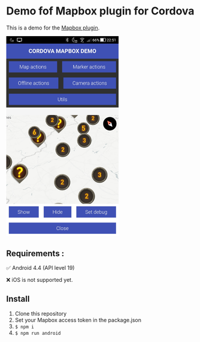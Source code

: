 # Demo fof Mapbox plugin for Cordova
This is a demo for the [Mapbox plugin](https://github.com/dagatsoin/cordova-plugin-mapbox).

<img src="screenshot.jpg" width="300px">

## Requirements :
:white_check_mark: Android 4.4 (API level 19)

:x: iOS is not supported yet.

## Install
1. Clone this repository
2. Set your Mapbox access token in the package.json
3. `$ npm i`
4. `$ npm run android`
